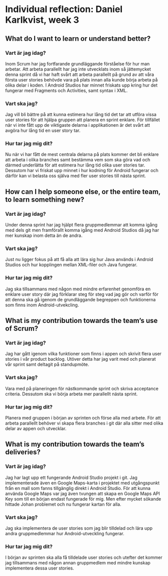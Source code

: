 # Individual reflection: Daniel Karlkvist, week 3

## What do I want to learn or understand better?

### Vart är jag idag?  
Inom Scrum har jag fortfarande grundläggande förståelse för hur man arbetar. Att arbeta parallellt har jag inte utvecklats inom så jättemycket denna sprint då vi har haft svårt att arbeta parallellt på grund av att våra första user stories behövde vara på plats innan alla kunde börja arbeta på olika delar i koden.
I Android Studios har minnet friskats upp kring hur det fungerar med Fragments och Activities, samt syntax i XML.

### Vart ska jag?  
Jag vill bli bättre på att kunna estimera hur lång tid det tar att utföra vissa user stories för att hjälpa gruppen att planera en sprint enklare. För tillfället när vi inte fått upp de viktigaste delarna i applikationen är det svårt att avgöra hur lång tid en user story tar.

### Hur tar jag mig dit? 
Nu när vi har fått de mest centrala delarna på plats kommer det bli enklare att arbeta i olika branches samt bestämma vem som ska göra vad och därmed underlätta för att estimera hur lång tid olika user stories tar. Dessutom har vi friskat upp minnet i hur kodning för Android fungerar och därför kan vi belasta oss själva med fler user stories till nästa sprint.

## How can I help someone else, or the entire team, to learn something new?

### Vart är jag idag?   
Under denna sprint har jag hjälpt flera gruppmedlemmar att komma igång med dels git men framförallt komma igång med Android Studios då jag har mer kunskap inom detta än de andra. 

### Vart ska jag?  
Just nu ligger fokus på att få alla att lära sig hur Java används i Android Studios och hur kopplingen mellan XML-filer och Java fungerar.

### Hur tar jag mig dit?  
Jag ska tillsammans med någon med mindre erfarenhet genomföra en enklare user story där jag förklarar steg för steg vad jag gör och varför för att denna ska gå igenom de grundläggande begreppen och funktionerna som finns inom Android-utvekcling.

## What is my contribution towards the team’s use of Scrum?

### Vart är jag idag?  
Jag har gått igenom vilka funktioner som finns i appen och skrivit flera user stories i vår product backlog. 
Utöver detta har jag varit med och planerat vår sprint samt deltagit på standupmöte.

### Vart ska jag?  
Vara med på planeringen för nästkommande sprint och skriva acceptance criteria. Dessutom ska vi börja arbeta mer parallellt nästa sprint.

### Hur tar jag mig dit?  
Planera med gruppen i början av sprinten och förse alla med arbete. För att arbeta parallellt behöver vi skapa flera branches i git där alla sitter med olika delar av appen och utvecklar.

## What is my contribution towards the team’s deliveries?

### Vart är jag idag?  
Jag har lagt upp ett fungerande Android Studio projekt i git. Jag implementerade även en Google Maps-karta i projektet med utgångspunkt från en mall som fanns tillgänglig direkt i Android Studio. För att kunna använda Google Maps var jag även tvungen att skapa en Google Maps API Key som till en början endast fungerade för mig. Men efter mycket sökande hittade Johan problemet och nu fungerar kartan för alla.

### Vart ska jag?  
Jag ska implementera de user stories som jag blir tilldelad och lära upp andra gruppmedlemmar hur Android-utveckling fungerar.

### Hur tar jag mig dit?  
I början av sprinten ska alla få tilldelade user stories och utefter det kommer jag tillsammans med någon annan gruppmedlem med mindre kunskap implementera dessa user stories.
